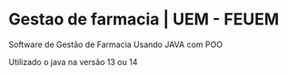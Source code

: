 # Gestao de farmacia | UEM - FEUEM

Software de Gestão de Farmacia Usando JAVA com POO

Utilizado o java na versão 13 ou 14

